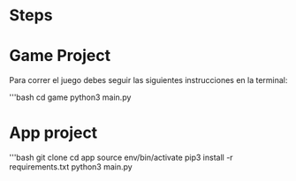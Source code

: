 #  Steps
# Game Project
Para correr el juego debes seguir las siguientes instrucciones en la terminal: 

'''bash
cd game 
python3 main.py

# App project
'''bash
git clone
cd app
source env/bin/activate
pip3 install -r requirements.txt
python3 main.py

